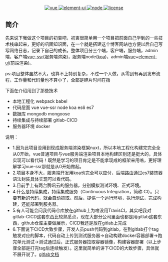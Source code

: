 
<p align="center">
  <a href="https://github.com/vuejs/vue">
    <img src="https://img.shields.io/badge/vue-2.6.10-brightgreen.svg" alt="vue">
  </a>
  <a href="https://github.com/ElemeFE/element">
    <img src="https://img.shields.io/badge/element--ui-2.7.0-brightgreen.svg" alt="element-ui">
  </a>
  <a href="https://github.com/nodejs/node">
    <img src="https://img.shields.io/badge/node-10.6.10-brightgreen.svg" alt="node">
  </a>
  <a href="https://github.com/liutao2428118/blogs/blob/master/LICENSE">
    <img src="https://img.shields.io/github/license/mashape/apistatus.svg" alt="license">
  </a>
</p>




## 简介
先来说下我做这个项目的初衷吧，初衷很简单用一个项目把前面自己学到的一些技术栈串起来，更好的巩固知识面，在一个就是搭建这个博客网站也方便以后自己写写网络日志，记录下自己的成长。整体项目分三个端，客户端，服务端，admin端，客户端[vue-ssr](https://ssr.vuejs.org/zh/)(服务端渲染)，服务端node([koa](https://github.com/koajs/koa))，admin端[vue](https://github.com/vuejs/vue)+[element-ui](https://github.com/ElemeFE/element)(前端渲染)。

ps:项目整体虽然不大，也算不上特别复杂，不过一个人做，从零到有再到发布流程，工作量和代码量也不算小了，全部是碎片时间在撸

下面在介绍用到了那些技术
- 本地工程化 webpack babel
- 代码层面 vue vue-ssr node koa es6 es7
- 数据库 mongodb mongoose
- 持续集成与持续部署 gitlab-CICD
- 服务器环境 docker

说明：
- 1.因为此项目没用到现成服务端渲染框架nuxt，所以本地工程化构建完完全全从0开始，vue普通项目与vue服务端渲染项目本地构建区别还是挺大的，具体实现可以看代码！既然是学习的项目肯定是不能拿现成的框架来用咯，更好理解学习vue-ssr那就是从0开始做起。
- 2.项目本身不大，服务端开发用koa也完全可以应付，后端路由通过es7装饰器语法封装具体实现可以看代码。
- 3.目前手上有两台腾讯云的服务器，分别模拟测试环境、正式环境。
- 4.什么是持续集成，持续集成服务（Continuous Integration，简称 CI）。只要有新的代码，就会自动抓取。然后，提供一个运行环境，执行测试，完成构建，还能部署到服务器。
- 5.有人可能会问我代码仓库放在github上为啥没用TravisCI，其实吧我对gitlab-CICD这套东西比较熟悉点，现在大部分公司里面也都是用gitlab这套东西，github仓库主要做展示，CICD我还是放在gitlab上完成
- 6.下面说下CICD大致步骤，开发人员push代码到gitlab，在到gitlab打个tag触发对应的脚本，代码自动上传到测试服务器->自动构建docker容器部署->跑完单元测试->测试通过后，正式服务器拉取容器镜像，构建容器部署（以上步骤全部是打完tag后连续触发）。这里就简单的讲下CICD的大致步骤，具体就不展开说了。[gitlab文档](https://docs.gitlab.com/ee/README.html)
